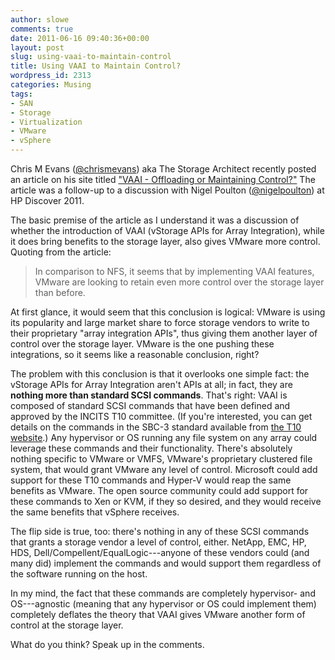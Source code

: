 ```yaml
---
author: slowe
comments: true
date: 2011-06-16 09:40:36+00:00
layout: post
slug: using-vaai-to-maintain-control
title: Using VAAI to Maintain Control?
wordpress_id: 2313
categories: Musing
tags:
- SAN
- Storage
- Virtualization
- VMware
- vSphere
---
```


Chris M Evans ([@chrismevans](http://twitter.com/chrismevans)) aka The Storage Architect recently posted an article on his site titled ["VAAI - Offloading or Maintaining Control?"](http://www.thestoragearchitect.com/2011/06/16/vaai-offloading-or-maintaining-control/) The article was a follow-up to a discussion with Nigel Poulton ([@nigelpoulton](http://twitter.com/nigelpoulton)) at HP Discover 2011.

The basic premise of the article as I understand it was a discussion of whether the introduction of VAAI (vStorage APIs for Array Integration), while it does bring benefits to the storage layer, also gives VMware more control. Quoting from the article:

>In comparison to NFS, it seems that by implementing VAAI features, VMware are looking to retain even more control over the storage layer than before.

At first glance, it would seem that this conclusion is logical: VMware is using its popularity and large market share to force storage vendors to write to their proprietary "array integration APIs", thus giving them another layer of control over the storage layer. VMware is the one pushing these integrations, so it seems like a reasonable conclusion, right?

The problem with this conclusion is that it overlooks one simple fact: the vStorage APIs for Array Integration aren't APIs at all; in fact, they are **nothing more than standard SCSI commands**. That's right: VAAI is composed of standard SCSI commands that have been defined and approved by the INCITS T10 committee. (If you're interested, you can get details on the commands in the SBC-3 standard available from [the T10 website](http://www.t10.org/).) Any hypervisor or OS running any file system on any array could leverage these commands and their functionality. There's absolutely nothing specific to VMware or VMFS, VMware's proprietary clustered file system, that would grant VMware any level of control. Microsoft could add support for these T10 commands and Hyper-V would reap the same benefits as VMware. The open source community could add support for these commands to Xen or KVM, if they so desired, and they would receive the same benefits that vSphere receives.

The flip side is true, too: there's nothing in any of these SCSI commands that grants a storage vendor a level of control, either. NetApp, EMC, HP, HDS, Dell/Compellent/EqualLogic---anyone of these vendors could (and many did) implement the commands and would support them regardless of the software running on the host.

In my mind, the fact that these commands are completely hypervisor- and OS---agnostic (meaning that any hypervisor or OS could implement them) completely deflates the theory that VAAI gives VMware another form of control at the storage layer.

What do you think? Speak up in the comments.
